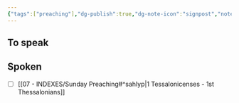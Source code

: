 ```yaml
---
{"tags":["preaching"],"dg-publish":true,"dg-note-icon":"signpost","noteIcon":"signpost","kanban-plugin":"board","permalink":"/07-indexes/sunday-preaching/","dgPassFrontmatter":true,"created":"2025-10-16T10:27:14.740+01:00","updated":"2025-10-24T17:25:40.831+01:00"}
---
```



## To speak



## Spoken

- [ ] [[07 - INDEXES/Sunday Preaching#^sahlyp\|1 Tessalonicenses - 1st Thessalonians]]




